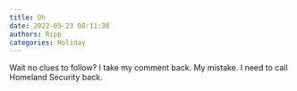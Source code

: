 ```yaml
---
title: Oh
date: 2022-05-23 08:11:38
authors: Ripp
categories: Holiday
---
```


 Wait no clues to follow? I take my comment back. My mistake.  I need to call Homeland Security back.